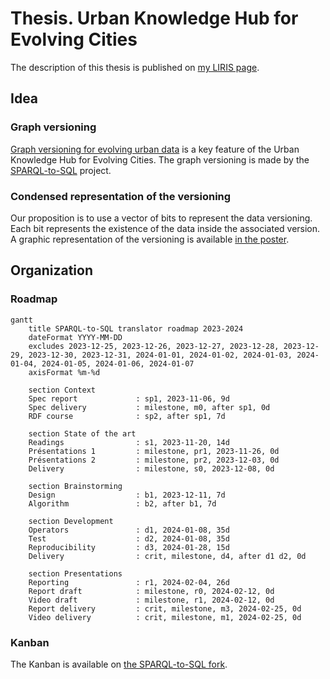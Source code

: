 # Thesis. Urban Knowledge Hub for Evolving Cities

The description of this thesis is published on [my LIRIS page](https://liris.cnrs.fr/en/thesis/thesis-jey-puget-gil). 

## Idea
### Graph versioning
[Graph versioning for evolving urban data](https://hal.science/hal-04257528) is a key feature of the Urban Knowledge Hub for Evolving Cities. The graph versioning is made by the [SPARQL-to-SQL](https://github.com/VCityTeam/SPARQL-to-SQL) project.

### Condensed representation of the versioning
Our proposition is to use a vector of bits to represent the data versioning. Each bit represents the existence of the data inside the associated version.
A graphic representation of the versioning is available [in the poster](https://hal.science/hal-04257528).


## Organization
### Roadmap

```mermaid
gantt
	title SPARQL-to-SQL translator roadmap 2023-2024
	dateFormat YYYY-MM-DD
	excludes 2023-12-25, 2023-12-26, 2023-12-27, 2023-12-28, 2023-12-29, 2023-12-30, 2023-12-31, 2024-01-01, 2024-01-02, 2024-01-03, 2024-01-04, 2024-01-05, 2024-01-06, 2024-01-07
	axisFormat %m-%d
	
	section Context
	Spec report             : sp1, 2023-11-06, 9d
	Spec delivery           : milestone, m0, after sp1, 0d
	RDF course              : sp2, after sp1, 7d

	section State of the art
	Readings                : s1, 2023-11-20, 14d
	Présentations 1         : milestone, pr1, 2023-11-26, 0d
	Présentations 2         : milestone, pr2, 2023-12-03, 0d
	Delivery                : milestone, s0, 2023-12-08, 0d

	section Brainstorming
	Design                  : b1, 2023-12-11, 7d
	Algorithm               : b2, after b1, 7d

	section Development
	Operators               : d1, 2024-01-08, 35d
	Test                    : d2, 2024-01-08, 35d
	Reproducibility         : d3, 2024-01-28, 15d
	Delivery                : crit, milestone, d4, after d1 d2, 0d

	section Presentations
	Reporting               : r1, 2024-02-04, 26d
	Report draft            : milestone, r0, 2024-02-12, 0d
	Video draft             : milestone, r1, 2024-02-12, 0d
	Report delivery         : crit, milestone, m3, 2024-02-25, 0d
	Video delivery          : crit, milestone, m1, 2024-02-25, 0d
```

### Kanban

The Kanban is available on [the SPARQL-to-SQL fork](https://github.com/orgs/jpg-research/projects/2).
